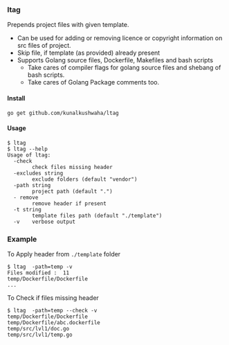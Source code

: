 ### ltag

Prepends project files with given template.

- Can be used for adding or removing licence or copyright information on src files of project.
- Skip file, if template (as provided) already present
- Supports Golang source files, Dockerfile, Makefiles and bash scripts
   - Take cares of compiler flags for golang source files and shebang of bash scripts.
   - Take cares of Golang Package comments too.


#### Install

```
go get github.com/kunalkushwaha/ltag
```

#### Usage
```
$ ltag
$ ltag --help
Usage of ltag:
  -check
        check files missing header
  -excludes string
        exclude folders (default "vendor")
  -path string
        project path (default ".")
  - remove
        remove header if present
  -t string
        template files path (default "./template")
  -v    verbose output

```

### Example

To Apply header from `./template` folder

``` console
$ ltag  -path=temp -v
Files modified :  11
temp/Dockerfile/Dockerfile
...
```

To Check if files missing header

``` console
$ ltag  -path=temp --check -v
temp/Dockerfile/Dockerfile
temp/Dockerfile/abc.dockerfile
temp/src/lvl1/doc.go
temp/src/lvl1/temp.go
```
